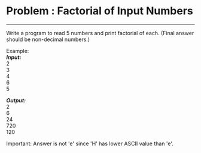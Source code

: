 # Problem : Factorial of Input Numbers
<hr/>

Write a program to read 5 numbers and print factorial of each.
(Final answer should be non-decimal numbers.)

Example: <br/>
<i><b>Input: </b></i>
<br/>
2 <br/>
3 <br/>
4 <br/>
6 <br/>
5

<i><b>Output: </b></i>
<br/>
2 <br/>
6 <br/>
24 <br/>
720 <br/>
120

Important: Answer is not 'e' since 'H' has lower ASCII value than 'e'.